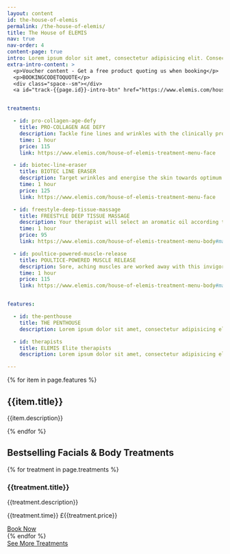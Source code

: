 ```yaml
---
layout: content
id: the-house-of-elemis
permalink: /the-house-of-elemis/
title: The House of ELEMIS
nav: true
nav-order: 4
content-page: true
intro: Lorem ipsum dolor sit amet, consectetur adipisicing elit. Consectetur aspernatur beatae tempora, voluptates ut recusandae ea exercitationem culpa mollitia quia similique. Perferendis cumque obcaecati ad pariatur. Quos iure sapiente amet beatae, officiis possimus minima expedita, ea ad. Doloribus et perspiciatis doloremque.
extra-intro-content: >
  <p>Voucher content - Get a free product quoting us when booking</p>
  <p>BOOKINGCODETOQUOTE</p>
  <div class="space--sm"></div>
  <a id="track-{{page.id}}-intro-btn" href="https://www.elemis.com/house-of-elemis-london" class="btn btn--outline btn--outline-blue">MAKE A BOOKING ENQUIRY</a>


treatments:

  - id: pro-collagen-age-defy
    title: PRO-COLLAGEN AGE DEFY
    description: Tackle fine lines and wrinkles with the clinically proven* age-defying benefits of marine charged Padina Pavonica and Red Coral. Targeted massage encourages optimum cellular function for nourished, younger looking skin. *Independent Clinical Trials
    time: 1 hour
    price: 115
    link: https://www.elemis.com/house-of-elemis-treatment-menu-face

  - id: biotec-line-eraser
    title: BIOTEC LINE ERASER
    description: Target wrinkles and energise the skin towards optimum performance with microcurrent pulses and red and blue light therapy. A powerfully rejuvenating clinically proven* facial treatment that effectively irons out wrinkles and fills out lines.*Independent Clinical Trial.
    time: 1 hour
    price: 125
    link: https://www.elemis.com/house-of-elemis-treatment-menu-face

  - id: freestyle-deep-tissue-massage
    title: FREESTYLE DEEP TISSUE MASSAGE
    description: Your therapist will select an aromatic oil according to your concerns, be they muscle pain, stress relief, relaxation or balance. The flowing massage works deeper into the tension, encouraging optimum circulation.
    time: 1 hour
    price: 95
    link: https://www.elemis.com/house-of-elemis-treatment-menu-body#massage

  - id: poultice-powered-muscle-release
    title: POULTICE-POWERED MUSCLE RELEASE
    description: Sore, aching muscles are worked away with this invigorating and deeply releasing treatment. Each area of tension is specifically targeted with the unique Amber and Quartz poultice to dissolve knots and ease tensions. Completed with a restorative facial massage, tension is dissolved.
    time: 1 hour
    price: 115
    link: https://www.elemis.com/house-of-elemis-treatment-menu-body#massage


features:

  - id: the-penthouse
    title: THE PENTHOUSE
    description: Lorem ipsum dolor sit amet, consectetur adipisicing elit. Consectetur aspernatur beatae tempora, voluptates ut recusandae ea exercitationem culpa mollitia quia similique. Perferendis cumque obcaecati ad pariatur. Quos iure sapiente amet beatae, officiis possimus minima expedita, ea ad. Doloribus et perspiciatis doloremque.

  - id: therapists
    title: ELEMIS Elite therapists
    description: Lorem ipsum dolor sit amet, consectetur adipisicing elit. Consectetur aspernatur beatae tempora, voluptates ut recusandae ea exercitationem culpa mollitia quia similique. Perferendis cumque obcaecati ad pariatur. Quos iure sapiente amet beatae, officiis possimus minima expedita, ea ad. Doloribus et perspiciatis doloremque.

---
```


<div class="vpad--xxl">
  <div class="container">
    {% for item in page.features %}
      <div class="bob{% cycle '', ' bob--swap' %}">
        <div class="bob__img">
          <div class="bg-img bg-img--3-2" style="background-image: url('{{site.img}}/content/{{page.id}}/{{item.id}}.jpg');"></div>
        </div>
        <div class="bob__text">
          <h2 class="title title--md title--color">{{item.title}}</h2>
          <p class="text--xl">{{item.description}}</p>
        </div>
      </div>
    {% endfor %}
  </div>
</div>

<div class="vpad--xxl bg--light">
  <div class="container container--xxl">
    <h2 class="title title--lg title--color text--center width width--lg">Bestselling Facials & Body&nbsp;Treatments</h2>
    <div class="space--xl"></div>
    <div class="row row--6-6 row--gutters-lg">
      {% for treatment in page.treatments %}
        <div class="col">
          <div class="bg-img bg-img--4-3" style="background-image: url('{{site.img}}/img.jpg');">
            <a id="track-{{page.id}}-{{treatment.id}}-img" class="bg-img__link" href="{{treatment.link}}"></a>
          </div>
          <div class="boxpad--lg bg--white">
            <h3 class="title title--xs title--color">{{treatment.title}}</h3>
            <p>{{treatment.description}}</p>
            <p class="text--xxl text--normal title--color">{{treatment.time}} £{{treatment.price}}</p>
            <div class="space--sm"></div>
            <a id="track-{{page.id}}-{{treatment.id}}-btn" href="{{treatment.link}}" class="btn btn--sm btn--outline btn--outline-blue">Book Now</a>
          </div>
        </div>
      {% endfor %}
    </div>
    <div class="space--xl text--center">
      <a id="track-{{page.id}}-all-treatments-btn" href="https://www.elemis.com/house-of-elemis-treatment-menu-face" class="btn btn--lg btn--blue">See More Treatments</a>
    </div>
  </div>
</div>